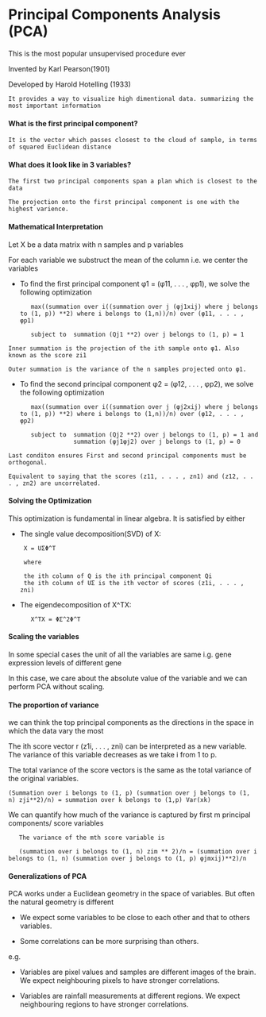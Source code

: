 # Principal Components Analysis (PCA)

  This is the most popular unsupervised procedure ever
  
  Invented by Karl Pearson(1901)
  
  Developed by Harold Hotelling (1933)
  
    It provides a way to visualize high dimentional data. summarizing the most important information
      
  #### What is the first principal component?
    
    It is the vector which passes closest to the cloud of sample, in terms of squared Euclidean distance
    
  #### What does it look like in 3 variables?
  
    The first two principal components span a plan which is closest to the data
    
    The projection onto the first principal component is one with the highest varience.
    
  #### Mathematical Interpretation
  
   Let X be a data matrix with n samples and p variables
    
   For each variable we substruct the mean of the column i.e. we center the variables
    
   * To find the first principal component φ1 = (φ11, . . . , φp1), we solve the following optimization
                
            max((summation over i((summation over j (φj1xij) where j belongs to (1, p)) **2) where i belongs to (1,n))/n) over (φ11, . . . , φp1)
     
            subject to  summation (Qj1 **2) over j belongs to (1, p) = 1
     
    Inner summation is the projection of the ith sample onto φ1. Also known as the score zi1  
    
    Outer summation is the variance of the n samples projected onto φ1.
   
   * To find the second principal component φ2 = (φ12, . . . , φp2), we solve the following optimization
        
            max((summation over i((summation over j (φj2xij) where j belongs to (1, p)) **2) where i belongs to (1,n))/n) over (φ12, . . . , φp2)
     
            subject to  summation (Qj2 **2) over j belongs to (1, p) = 1 and 
                        summation (φj1φj2) over j belongs to (1, p) = 0
             
    Last conditon ensures First and second principal components must be orthogonal.
    
    Equivalent to saying that the scores (z11, . . . , zn1) and (z12, . . . , zn2) are uncorrelated.
    
   #### Solving the Optimization
   
   This optimization is fundamental in linear algebra. It is satisfied by either
   
   * The single value decomposition(SVD) of X:
        
          X = UΣΦ^T
          
          where 
          
          the ith column of Q is the ith principal component Qi
          the ith column of UΣ is the ith vector of scores (z1i, . . . , zni)
          
   * The eigendecomposition of X^TX:
   
            X^TX = ΦΣ^2Φ^T
            
   #### Scaling the variables
   
   In some special cases the unit of all the variables are same i.g. gene expression levels of different gene
   
   In this case, we care about the absolute value of the variable and we can perform PCA without scaling.
   
  #### The proportion of variance
  
  we can think the top principal components as the directions in the space in which the data vary the most
  
  The ith score vector r (z1i, . . . , zni) can be interpreted as a new variable.
  The variance of this variable decreases as we take i from 1 to p.
  
  The total variance of the score vectors is the same as the total variance of the original variables.
  
  
    (Summation over i belongs to (1, p) (summation over j belongs to (1, n) zji**2)/n) = summation over k belongs to (1,p) Var(xk)
    
    
   We can quantify how much of the variance is captured by first m principal components/ score variables
   
       The variance of the mth score variable is 
       
       (summation over i belongs to (1, n) zim ** 2)/n = (summation over i belongs to (1, n) (summation over j belongs to (1, p) φjmxij)**2)/n
       
   
   #### Generalizations of PCA
   
   PCA works under a Euclidean geometry in the space of variables. But often the natural geometry is different
   
   * We expect some variables to be close to each other and that to others variables.
   
   * Some correlations can be more surprising than others.
   
   e.g. 
   
   * Variables are pixel values and samples are different images of the brain. We expect neighbouring pixels to have stronger correlations.
   
   * Variables are rainfall measurements at different regions. We expect neighbouring regions to have stronger correlations.
